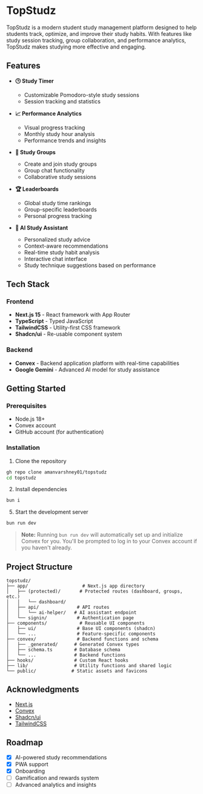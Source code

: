 # TopStudz

TopStudz is a modern student study management platform designed to help students track, optimize, and improve their study habits. With features like study session tracking, group collaboration, and performance analytics, TopStudz makes studying more effective and engaging.

## Features

- **🕒 Study Timer**
  - Customizable Pomodoro-style study sessions
  - Session tracking and statistics

- **📈 Performance Analytics**
  - Visual progress tracking
  - Monthly study hour analysis
  - Performance trends and insights

- **👥 Study Groups**
  - Create and join study groups
  - Group chat functionality
  - Collaborative study sessions

- **🏆 Leaderboards**
  - Global study time rankings
  - Group-specific leaderboards
  - Personal progress tracking

- **🤖 AI Study Assistant**
  - Personalized study advice
  - Context-aware recommendations
  - Real-time study habit analysis
  - Interactive chat interface
  - Study technique suggestions based on performance

## Tech Stack

### Frontend
- **Next.js 15** - React framework with App Router
- **TypeScript** - Typed JavaScript
- **TailwindCSS** - Utility-first CSS framework
- **Shadcn/ui** - Re-usable component system

### Backend
- **Convex** - Backend application platform with real-time capabilities
- **Google Gemini** - Advanced AI model for study assistance

## Getting Started

### Prerequisites
- Node.js 18+
- Convex account
- GitHub account (for authentication)

### Installation

1. Clone the repository
```bash
gh repo clone amanvarshney01/topstudz
cd topstudz
```

2. Install dependencies
```bash
bun i
```

5. Start the development server
```bash
bun run dev
```

> **Note:** Running `bun run dev` will automatically set up and initialize Convex for you. You'll be prompted to log in to your Convex account if you haven't already.

## Project Structure

```
topstudz/
├── app/                    # Next.js app directory
│   ├── (protected)/       # Protected routes (dashboard, groups, etc.)
│   │   └── dashboard/
│   ├── api/              # API routes
│   │   └── ai-helper/   # AI assistant endpoint
│   └── signin/           # Authentication page
├── components/            # Reusable UI components
│   ├── ui/               # Base UI components (shadcn)
│   └── ...               # Feature-specific components
├── convex/               # Backend functions and schema
│   ├── _generated/      # Generated Convex types
│   ├── schema.ts        # Database schema
│   └── ...              # Backend functions
├── hooks/               # Custom React hooks
├── lib/                 # Utility functions and shared logic
└── public/             # Static assets and favicons
```

## Acknowledgments

- [Next.js](https://nextjs.org/)
- [Convex](https://www.convex.dev/)
- [Shadcn/ui](https://ui.shadcn.com/)
- [TailwindCSS](https://tailwindcss.com/)

## Roadmap

- [x] AI-powered study recommendations
- [x] PWA support
- [x] Onboarding
- [ ] Gamification and rewards system
- [ ] Advanced analytics and insights
